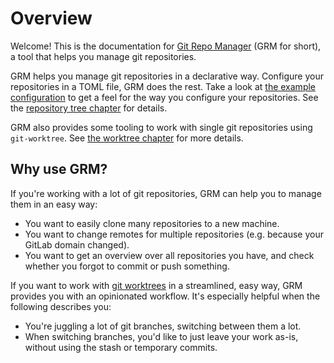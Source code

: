 # Overview

Welcome! This is the documentation for [Git Repo
Manager](https://github.com/hakoerber/git-repo-manager/) (GRM for short), a
tool that helps you manage git repositories.

GRM helps you manage git repositories in a declarative way. Configure your
repositories in a TOML file, GRM does the rest. Take a look at [the example
configuration](https://github.com/hakoerber/git-repo-manager/blob/master/example.config.toml)
to get a feel for the way you configure your repositories. See the [repository
tree chapter](./repos.md) for details.

GRM also provides some tooling to work with single git repositories using
`git-worktree`. See [the worktree chapter](./worktree.md) for more details.

## Why use GRM?

If you're working with a lot of git repositories, GRM can help you to manage them
in an easy way:

* You want to easily clone many repositories to a new machine.
* You want to change remotes for multiple repositories (e.g. because your GitLab
  domain changed).
* You want to get an overview over all repositories you have, and check whether
  you forgot to commit or push something.

If you want to work with [git worktrees](https://git-scm.com/docs/git-worktree)
in a streamlined, easy way, GRM provides you with an opinionated workflow. It's
especially helpful when the following describes you:

* You're juggling a lot of git branches, switching between them a lot.
* When switching branches, you'd like to just leave your work as-is, without
  using the stash or temporary commits.
